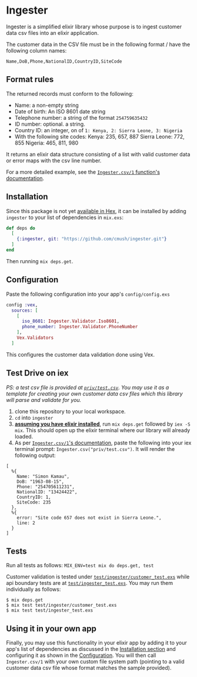 # Ingester

Ingester is a simplified elixir library whose purpose is to ingest customer data csv files into an elixir application.  

The customer data in the CSV file must be in the following format / have the following column names:  

`Name,DoB,Phone,NationalID,CountryID,SiteCode` 

## Format rules

The returned records must conform to the following:

- Name: a non-empty string
- Date of birth: An ISO 8601 date string
- Telephone number: a string of the format `254759635432`
- ID number: optional. a string.
- Country ID: an integer, on of `1: Kenya, 2: Sierra Leone, 3: Nigeria`
- With the following site codes:
Kenya: 235, 657, 887
Sierra Leone: 772, 855
Nigeria: 465, 811, 980

It returns an elixir data structure consisting of a list with valid customer data or error maps with the csv line number.

For a more detailed example, see the [`Ingester.csv/1` function's documentation](https://github.com/cmush/ingester/blob/8543654ed283771675111f4f7600b9aba082a1ef/lib/ingester.ex#L21).

## Installation

Since this package is not yet [available in Hex](https://hex.pm/docs/publish), it can be installed
by adding `ingester` to your list of dependencies in `mix.exs`:

```elixir
def deps do
  [
    {:ingester, git: "https://github.com/cmush/ingester.git"}
  ]
end
```
Then running `mix deps.get`.

## Configuration
Paste the following configuration into your app's `config/config.exs`

```elixir
config :vex,
  sources: [
    [
      iso_8601: Ingester.Validator.Iso8601,
      phone_number: Ingester.Validator.PhoneNumber
    ],
    Vex.Validators
  ]
```
This configures the customer data validation done using Vex.  

## Test Drive on **iex**

_PS: a test csv file is provided at [`priv/test.csv`](https://github.com/cmush/ingester/blob/master/priv/test.csv). You may use it as a template for creating your own customer data csv files_ 
_which this library will parse and validate for you._

1. clone this repository to your local workspace.
2. `cd` into `ingester`
3. [**assuming you have elixir installed**](https://elixir-lang.org/install.html), run `mix deps.get` followed by `iex -S mix`. This should open up the elixir terminal where our library will already loaded.
4. As per [`Ingester.csv/1`'s documentation]((https://github.com/cmush/ingester/blob/8543654ed283771675111f4f7600b9aba082a1ef/lib/ingester.ex#L21)), paste the following into your iex terminal prompt: `Ingester.csv("priv/test.csv")`. It will render the following output:
```
[
  %{
    Name: "Simon Kamau",
    DoB: "1963-08-15",
    Phone: "254705611231",
    NationalID: "13424422",
    CountryID: 1,
    SiteCode: 235
  },
  %{
    error: "Site code 657 does not exist in Sierra Leone.",
    line: 2
  }
]
```

## Tests

Run all tests as follows:
`MIX_ENV=test mix do deps.get, test`

Customer validation is tested under [`test/ingester/customer_test.exs`](https://github.com/cmush/ingester/blob/master/test/ingester/customer_test.exs) while api boundary tests are at [`test/ingester_test.exs`](https://github.com/cmush/ingester/blob/master/test/ingester_test.exs).
You may run them individually as follows: 
```
$ mix deps.get
$ mix test test/ingester/customer_test.exs
$ mix test test/ingester_test.exs
```
## Using it in your own app
Finally, you may use this functionality in your elixir app by adding it to your app's list of dependencies as discussed in the [Installation section](#installation) and configuring it as shown in the [Configuration](#configuration). You will then call `Ingester.csv/1` with your own custom file system path (pointing to a valid customer data csv file whose format matches the sample provided).
